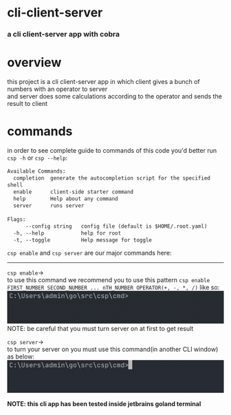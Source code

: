 # cli-client-server #
### a cli client-server app with cobra ###  
# overview #  
this project is a cli client-server app in which client gives a bunch of numbers with an operator to server  
and server does some calculations according to the operator and sends the result to client  
# commands #  
in order to see complete guide to commands of this code you'd better run `csp -h` or `csp --help`:  
``` 
Available Commands:  
  completion  generate the autocompletion script for the specified shell  
  enable      client-side starter command  
  help        Help about any command  
  server      runs server  
  
Flags:  
      --config string   config file (default is $HOME/.root.yaml)  
  -h, --help            help for root  
  -t, --toggle          Help message for toggle  
```  
`csp enable` and `csp server` are our major commands here:  
  - - - -
`csp enable`->  
to use this command we recommend you to use this pattern `csp enable FIRST_NUMBER SECOND_NUMBER ... nTH_NUMBER OPERATOR(+, -, *, /)` like so:  
![picture alt](/gifs/Record_2021_11_27_01_43_51_906_1.gif)  
NOTE: be careful that you must turn server on at first to get result  
  
  
`csp server`->  
to turn your server on you must use this command(in another CLI window) as below:  
![picture alt](/gifs/Record_2021_11_27_01_57_50_310.gif)  
  
__NOTE: this cli app has been tested inside jetbrains goland terminal__ 
